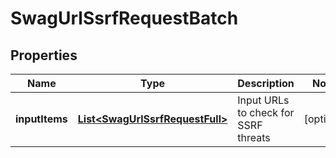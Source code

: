 
# SwagUrlSsrfRequestBatch

## Properties
Name | Type | Description | Notes
------------ | ------------- | ------------- | -------------
**inputItems** | [**List&lt;SwagUrlSsrfRequestFull&gt;**](SwagUrlSsrfRequestFull.md) | Input URLs to check for SSRF threats |  [optional]




